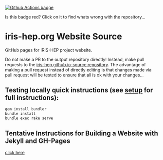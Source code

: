 [![Github Actions badge](https://github.com/iris-hep/iris-hep.github.io-source/workflows/CI/badge.svg)](https://github.com/iris-hep/iris-hep.github.io-source/actions)

Is this badge red? Click on it to find whats wrong with the repository...

# iris-hep.org Website Source

GitHub pages for IRIS-HEP project website.

Do not make a PR to the output repository directly! Instead, make pull requests to the [iris-hep.github.io-source repository](https://github.com/iris-hep/iris-hep.github.io-source/). The advantage of making a pull request instead of directly editing is that changes made via pull request will be tested to ensure that all is ok with your changes...


## Testing locally quick instructions (see [setup](https://iris-hep.org/docs/webdev) for full instructions):

```bash
gem install bundler
bundle install
bundle exec rake serve
```

## Tentative Instructions for Building a Website with Jekyll and GH-Pages
[click here](https://github.com/tosin-da-glitch/iris-hep.github.io-source/docs/WebsiteSetupGit&Jekyll.docx)

